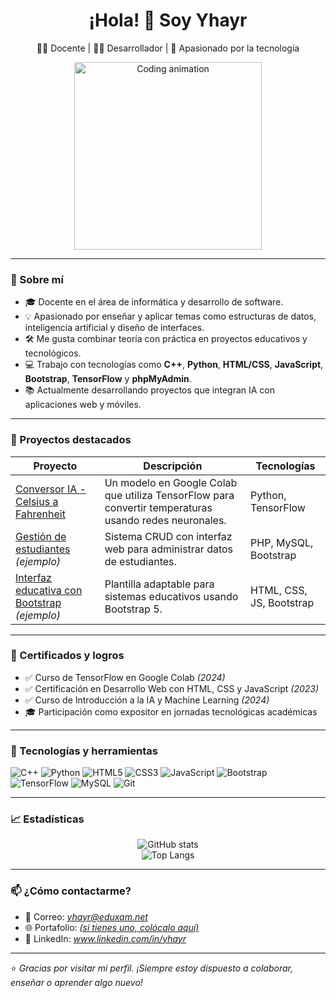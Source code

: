 <h1 align="center">¡Hola! 👋 Soy Yhayr</h1>

<p align="center">
  👨‍🏫 Docente | 👨‍💻 Desarrollador | 🚀 Apasionado por la tecnología
</p>

<p align="center">
  <img src="https://media.giphy.com/media/qgQUggAC3Pfv687qPC/giphy.gif" width="300" alt="Coding animation">
</p>

---

### 🧠 Sobre mí

- 🎓 Docente en el área de informática y desarrollo de software.
- 💡 Apasionado por enseñar y aplicar temas como estructuras de datos, inteligencia artificial y diseño de interfaces.
- 🛠️ Me gusta combinar teoría con práctica en proyectos educativos y tecnológicos.
- 💻 Trabajo con tecnologías como **C++**, **Python**, **HTML/CSS**, **JavaScript**, **Bootstrap**, **TensorFlow** y **phpMyAdmin**.
- 📚 Actualmente desarrollando proyectos que integran IA con aplicaciones web y móviles.

---

### 🚀 Proyectos destacados

| Proyecto | Descripción | Tecnologías |
|---------|-------------|-------------|
| [Conversor IA - Celsius a Fahrenheit](https://github.com/Yhayr/conversor-ia) | Un modelo en Google Colab que utiliza TensorFlow para convertir temperaturas usando redes neuronales. | Python, TensorFlow |
| [Gestión de estudiantes](https://github.com/Yhayr/gestion-estudiantes) *(ejemplo)* | Sistema CRUD con interfaz web para administrar datos de estudiantes. | PHP, MySQL, Bootstrap |
| [Interfaz educativa con Bootstrap](https://github.com/Yhayr/interfaz-educativa) *(ejemplo)* | Plantilla adaptable para sistemas educativos usando Bootstrap 5. | HTML, CSS, JS, Bootstrap |

---

### 📜 Certificados y logros

- ✅ Curso de TensorFlow en Google Colab *(2024)*
- ✅ Certificación en Desarrollo Web con HTML, CSS y JavaScript *(2023)*
- ✅ Curso de Introducción a la IA y Machine Learning *(2024)*
- 🎓 Participación como expositor en jornadas tecnológicas académicas

---

### 🔧 Tecnologías y herramientas

![C++](https://img.shields.io/badge/-C++-00599C?style=flat-square&logo=c%2B%2B&logoColor=white)
![Python](https://img.shields.io/badge/-Python-3776AB?style=flat-square&logo=python&logoColor=white)
![HTML5](https://img.shields.io/badge/-HTML5-E34F26?style=flat-square&logo=html5&logoColor=white)
![CSS3](https://img.shields.io/badge/-CSS3-1572B6?style=flat-square&logo=css3)
![JavaScript](https://img.shields.io/badge/-JavaScript-F7DF1E?style=flat-square&logo=javascript&logoColor=black)
![Bootstrap](https://img.shields.io/badge/-Bootstrap-563D7C?style=flat-square&logo=bootstrap)
![TensorFlow](https://img.shields.io/badge/-TensorFlow-FF6F00?style=flat-square&logo=tensorflow&logoColor=white)
![MySQL](https://img.shields.io/badge/-MySQL-4479A1?style=flat-square&logo=mysql&logoColor=white)
![Git](https://img.shields.io/badge/-Git-F05032?style=flat-square&logo=git&logoColor=white)

---

### 📈 Estadísticas

<p align="center">
  <img src="https://github-readme-stats.vercel.app/api?username=Yhayr&show_icons=true&theme=tokyonight" alt="GitHub stats" />
  <br>
  <img src="https://github-readme-stats.vercel.app/api/top-langs/?username=Yhayr&layout=compact&theme=tokyonight" alt="Top Langs" />
</p>

---

### 📫 ¿Cómo contactarme?

- 📧 Correo: *yhayr@eduxam.net*
- 🌐 Portafolio: *[(si tienes uno, colócalo aquí)](https://eduxam.net/)*
- 💬 LinkedIn: *www.linkedin.com/in/yhayr*

---

⭐ *Gracias por visitar mi perfil. ¡Siempre estoy dispuesto a colaborar, enseñar o aprender algo nuevo!*
